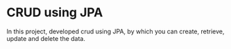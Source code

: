 # CRUD using JPA
 In this project, developed crud using JPA, by which you can create, retrieve, update and delete the data.
